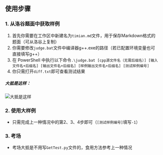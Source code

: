 ## 使用步骤
### 1. 从洛谷题面中获取样例
1. 首先你需要在工作区中新建名为`timian.md`文件，用于保存Markdown格式的题面（可从洛谷上复制）
2. 你需要修改`judge.bat`文件中编译器g++.exe的路径（若已配置环境变量也可直接填写g++）
3. 在 PowerShell 中执行以下命令`.\judge.bat [cpp源文件名（无需后缀名）] [输入文件名+后缀名] [输出文件名+后缀名] [样例输出文件名+后缀名] [测试样例编号]`
4. 你只需打开`diff.txt`即可查看测试结果
##### 大抵是这样：
![大抵是这样](https://cdn.luogu.com.cn/upload/image_hosting/kypcs75g.png)
### 2. 使用大样例
- 只需完成上一种情况中的第2、3、4步即可（`[测试样例编号]`填写`-1`）
### 3. 考场
- 考场大抵是不用写`GetTest.py`文件的，食用方法参考上一种情况
